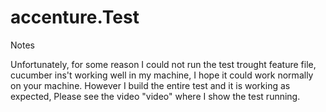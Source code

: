 # accenture.Test

Notes

Unfortunately, for some reason I could not run the test trought feature file, cucumber ins't working well in my machine, I hope it could work normally on your machine. However I build the entire test and it is working as expected, Please see the video "video" where I show the test running.
